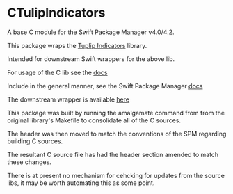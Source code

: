 # CTulipIndicators

A base C module for the Swift Package Manager v4.0/4.2.


This package wraps the [Tuplip Indicators](https://tulipindicators.org/) library.

Intended for downstream Swift wrappers for the above lib.

For usage of the C lib see the [docs](https://tulipindicators.org/usage)

Include in the general manner, see the Swift Package Manager [docs](https://swift.org/package-manager/)

The downstream wrapper is available [here](https://github.com/lbdl/SwiftTulipIndicators)

This package was built by running the amalgamate command from from the original library's Makefile to consolidate all of the C sources.

The header was then moved to match the conventions of the SPM regarding building C sources.

The resultant C source file has had the header section amended to match these changes.

There is at present no mechanism for cehcking for updates from the source libs, it may be worth automating this as some point.

